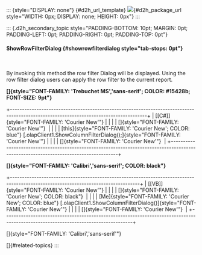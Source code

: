 ::: {style="DISPLAY: none"}
[](ms-xhelp:///?Id=d2h_url_template){#d2h_url_template} ![](!package_url!){#d2h_package_url style="WIDTH: 0px; DISPLAY: none; HEIGHT: 0px"}
:::

::: {.d2h_secondary_topic style="PADDING-BOTTOM: 10pt; MARGIN: 0pt; PADDING-LEFT: 0pt; PADDING-RIGHT: 0pt; PADDING-TOP: 0pt"}
#### ShowRowFilterDialog {#showrowfilterdialog style="tab-stops: 0pt"}

 

By invoking this method the row filter Dialog will be displayed. Using the row filter dialog users can apply the row filter to the current report.

**[]{style="FONT-FAMILY: 'Trebuchet MS','sans-serif'; COLOR: #15428b; FONT-SIZE: 9pt"}**  

+--------------------------------------------------------------------------------------------------------------------------------------+
| [\[C#\]]{style="FONT-FAMILY: 'Courier New'"}                                                                                         |
|                                                                                                                                      |
| []{style="FONT-FAMILY: 'Courier New'"}                                                                                               |
|                                                                                                                                      |
| [this]{style="FONT-FAMILY: 'Courier New'; COLOR: blue"} [.olapClient1.ShowColumnFilterDialog();]{style="FONT-FAMILY: 'Courier New'"} |
|                                                                                                                                      |
| []{style="FONT-FAMILY: 'Courier New'"}                                                                                               |
+--------------------------------------------------------------------------------------------------------------------------------------+

**[]{style="FONT-FAMILY: 'Calibri','sans-serif'; COLOR: black"}**  

+-----------------------------------------------------------------------------------------------------------------------------------+
| [\[VB\]]{style="FONT-FAMILY: 'Courier New'"}                                                                                      |
|                                                                                                                                   |
| []{style="FONT-FAMILY: 'Courier New'; COLOR: black"}                                                                              |
|                                                                                                                                   |
| [Me]{style="FONT-FAMILY: 'Courier New'; COLOR: blue"} [.olapClient1.ShowColumnFilterDialog()]{style="FONT-FAMILY: 'Courier New'"} |
|                                                                                                                                   |
| []{style="FONT-FAMILY: 'Courier New'"}                                                                                            |
+-----------------------------------------------------------------------------------------------------------------------------------+

[]{style="FONT-FAMILY: 'Calibri','sans-serif'"} 

[]{#related-topics}
:::
